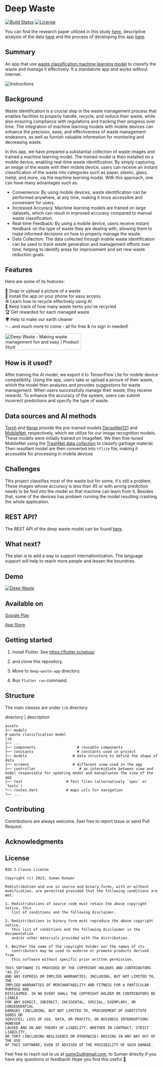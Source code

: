 # Deep Waste
[![Build Status](https://app.travis-ci.com/sumn2u/deep-waste-app.svg?branch=master)](https://app.travis-ci.com/sumn2u/deep-waste-app)
[![License](https://img.shields.io/badge/License-BSD_3--Clause-blue.svg)](https://opensource.org/licenses/BSD-3-Clause)

You can find the research paper utilized in this study [here](https://www.aimspress.com/article/doi/10.3934/ctr.2023008), descriptive analysis of the data [here](https://colab.research.google.com/drive/1JPwI75T_PMlTITO3tDmIhGEVsIREnGHa?usp=sharing) and the process of developing this app [here](https://medium.com/@sumn2u/deep-learning-approach-to-manage-household-waste-via-mobile-app-4186292b266b).

## Summary

An app that use [waste classification machine learning model](https://colab.research.google.com/drive/1yWqc8TRS0I21RdfHLPRTQIs37ANOx-Uq) to classify the waste and manage it effectively. It a standalone app and works without internet.

<img alt="Instructions"  src="./app_banner.png">

## Background
Waste identification is a crucial step in the waste management process that enables facilities to properly handle, recycle, and reduce their waste, while also ensuring compliance with regulations and tracking their progress over time. The integration of machine learning models with mobile devices can enhance the precision, ease, and effectiveness of waste management endeavors, as well as furnish valuable information for monitoring and decreasing waste.

In this app,  we have prepared a substantial collection of waste images and trained a machine learning model. The trained model is then installed on a mobile device, enabling real-time waste identification. By simply capturing an image of the waste with their mobile device, users can receive an instant classification of the waste into categories such as paper, plastic, glass, metal, and more, via the machine learning model.
With this approach, one can have many advantages such as:
- Convenience: By using mobile devices, waste identification can be performed anywhere, at any time, making it more accessible and convenient for users.
- Increased Accuracy: Machine learning models are trained on large datasets, which can result in improved accuracy compared to manual waste classification.
- Real-time Feedback: By using a mobile device, users receive instant feedback on the type of waste they are dealing with, allowing them to make informed decisions on how to properly manage the waste.
- Data Collection: The data collected through mobile waste identification can be used to track waste generation and management efforts over time, helping to identify areas for improvement and set new waste reduction goals.

## Features 
Here are some of its features:

📸 Snap or upload a picture of a waste <br>
📱 Install the app on your phone for easy access <br>
♻️ Learn how to recycle effectively using AI <br>
🥤 Keep track of how many waste items you've recycled<br>
🏆 Get rewarded for each managed waste <br>
🌍 Help to make our earth cleaner <br>
✨...and much more to come - all for free & no sign in needed!<br>

<a href="https://www.producthunt.com/posts/deep-waste?utm_source=badge-featured&utm_medium=badge&utm_souce=badge-deep&#0045;waste" target="_blank"><img src="https://api.producthunt.com/widgets/embed-image/v1/featured.svg?post_id=379129&theme=neutral" alt="Deep&#0032;Waste - Making&#0032;waste&#0032;management&#0032;fun&#0032;and&#0032;easy&#0032;&#0032; | Product Hunt" style="width: 250px; height: 54px;" width="250" height="54" /></a>

## How is it used?

After training the AI model, we export it to TensorFlow Lite for mobile device compatibility. Using the app, users take or upload a picture of their waste, which the model then analyzes and provides suggestions for waste management. When users successfully manage their waste, they receive rewards. To enhance the accuracy of the system, users can submit incorrect predictions and specify the type of waste.
## Data sources and AI methods
[Torch](https://pytorch.org) and [Keras](https://keras.io/api/applications/#mobilenet) provide the pre-trained models [DenseNet121](https://keras.io/api/applications/densenet/#densenet121-function) and [MobileNet](https://keras.io/api/applications/mobilenet/), respectively, which we utilize for our image recognition models. These models were initially trained on ImageNet. We then fine-tuned MobileNet using the [TrashNet data collection](https://github.com/garythung/trashnet) to classify garbage material.
Then resutlant model are then converted into `tflite` file, making it accessible for processing in mobile devices

## Challenges
This project classifies most of the waste but for some, it's still a problem. These images whose accuracy is less than 45 or with wrong prediction needs to be find into the model so that machine can learn from it. Besides that, some of the devices has problem running the model resulting crashing the whole application.

## REST API?
The REST API of the deep waste model can be found [here](https://github.com/sumn2u/deep-waste-rest-api).

## What next?
The plan is to add a way to support internationlization. The language support will help to reach more people and lessen the boundries. 
## Demo
[![Deep Waste](https://img.youtube.com/vi/9hKCymDleco/0.jpg)](https://www.youtube.com/watch?v=9hKCymDleco "Deep Waste")

## Available on 
[Google Play](https://play.google.com/store/apps/details?id=com.hai.deep_waste)

[App Store](https://apps.apple.com/app/deep-waste-ai/id6445863514?platform=iphone)
## Getting started
1. Install Flutter. See https://flutter.io/setup/

2. and clone this repository.
3. Move to `deep-waste-app` directory.
4. Run `flutter run` command.

## Structure
The main classes are under `lib` directory.

directory | description

    assets
    ├── models
    # waste classification model
    lib
    ├── ...
    ├── components                   # reusable components
    ├── constants                    # constants used in project
    ├── models                     # data structure to define the shape of data
    ├── screens                    # different view used in the app
    ├── controller                    # an intermidiate between view and model responsible for updating model and manupluates the view of the app    
    ├── test                    # Test files (alternatively `spec` or `tests`)
    └── routes.dart             # maps urls for navigation
    └── ...



## Contributing

Contributions are always welcome. Feel free to report Issue or send Pull Request.

## Acknowledgments

## License
```
BSD 3-Clause License

Copyright (c) 2023, Suman Kunwar

Redistribution and use in source and binary forms, with or without
modification, are permitted provided that the following conditions are met:

1. Redistributions of source code must retain the above copyright notice, this
   list of conditions and the following disclaimer.

2. Redistributions in binary form must reproduce the above copyright notice,
   this list of conditions and the following disclaimer in the documentation
   and/or other materials provided with the distribution.

3. Neither the name of the copyright holder nor the names of its
   contributors may be used to endorse or promote products derived from
   this software without specific prior written permission.

THIS SOFTWARE IS PROVIDED BY THE COPYRIGHT HOLDERS AND CONTRIBUTORS "AS IS"
AND ANY EXPRESS OR IMPLIED WARRANTIES, INCLUDING, BUT NOT LIMITED TO, THE
IMPLIED WARRANTIES OF MERCHANTABILITY AND FITNESS FOR A PARTICULAR PURPOSE ARE
DISCLAIMED. IN NO EVENT SHALL THE COPYRIGHT HOLDER OR CONTRIBUTORS BE LIABLE
FOR ANY DIRECT, INDIRECT, INCIDENTAL, SPECIAL, EXEMPLARY, OR CONSEQUENTIAL
DAMAGES (INCLUDING, BUT NOT LIMITED TO, PROCUREMENT OF SUBSTITUTE GOODS OR
SERVICES; LOSS OF USE, DATA, OR PROFITS; OR BUSINESS INTERRUPTION) HOWEVER
CAUSED AND ON ANY THEORY OF LIABILITY, WHETHER IN CONTRACT, STRICT LIABILITY,
OR TORT (INCLUDING NEGLIGENCE OR OTHERWISE) ARISING IN ANY WAY OUT OF THE USE
OF THIS SOFTWARE, EVEN IF ADVISED OF THE POSSIBILITY OF SUCH DAMAGE.
```
Feel free to reach out to us at sumn2u@gmail.com, to Suman directly if you have any questions or feedback! Hope you find this useful 💜
